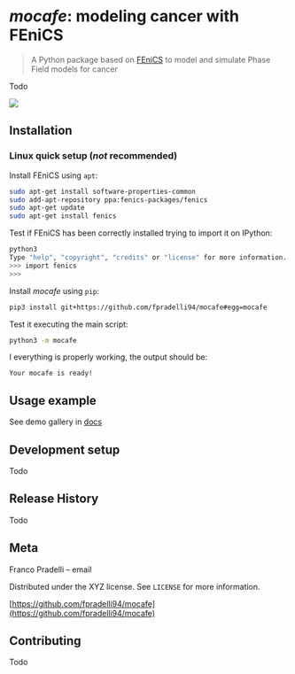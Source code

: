 # _mocafe_: modeling cancer with FEniCS

> A Python package based on [FEniCS](https://fenicsproject.org/) to model and simulate Phase Field models for cancer

Todo 

![](header.png)

## Installation

### Linux quick setup (_not_ recommended)

Install FEniCS using `apt`:

```sh
sudo apt-get install software-properties-common
sudo add-apt-repository ppa:fenics-packages/fenics
sudo apt-get update
sudo apt-get install fenics
```

Test if FEniCS has been correctly installed trying to import it on IPython:

```sh
python3
Type "help", "copyright", "credits" or "license" for more information.
>>> import fenics
>>>
```

Install _mocafe_ using `pip`:

```sh
pip3 install git+https://github.com/fpradelli94/mocafe#egg=mocafe
```

Test it executing the main script:

```sh
python3 -m mocafe
```

I everything is properly working, the output should be:

```
Your mocafe is ready!
```

## Usage example

See demo gallery in [docs](https://fpradelli94.github.io/mocafe/)

## Development setup

Todo

## Release History

Todo

## Meta

Franco Pradelli – email

Distributed under the XYZ license. See ``LICENSE`` for more information.

[https://github.com/fpradelli94/mocafe](https://github.com/fpradelli94/mocafe)

## Contributing

Todo

<!-- Markdown link & img dfn's -->
[npm-image]: https://img.shields.io/npm/v/datadog-metrics.svg?style=flat-square
[npm-url]: https://npmjs.org/package/datadog-metrics
[npm-downloads]: https://img.shields.io/npm/dm/datadog-metrics.svg?style=flat-square
[travis-image]: https://img.shields.io/travis/dbader/node-datadog-metrics/master.svg?style=flat-square
[travis-url]: https://travis-ci.org/dbader/node-datadog-metrics
[wiki]: https://github.com/yourname/yourproject/wiki
